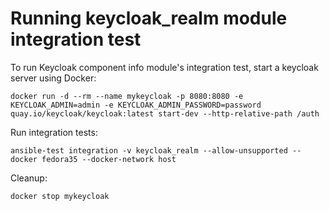<!--
Copyright (c) Ansible Project
GNU General Public License v3.0+ (see LICENSES/GPL-3.0-or-later.txt or https://www.gnu.org/licenses/gpl-3.0.txt)
SPDX-License-Identifier: GPL-3.0-or-later
-->
# Running keycloak_realm module integration test

To run Keycloak component info module's integration test, start a keycloak server using Docker:

    docker run -d --rm --name mykeycloak -p 8080:8080 -e KEYCLOAK_ADMIN=admin -e KEYCLOAK_ADMIN_PASSWORD=password quay.io/keycloak/keycloak:latest start-dev --http-relative-path /auth

Run integration tests:

    ansible-test integration -v keycloak_realm --allow-unsupported --docker fedora35 --docker-network host

Cleanup:

    docker stop mykeycloak


